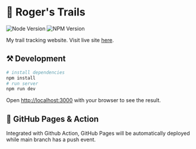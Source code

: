 # 🚗 Roger's Trails

![Node Version](https://img.shields.io/badge/dynamic/json?label=NODE&query=engines.node&url=https%3A%2F%2Fraw.githubusercontent.com%2FRoger-twan%2Flab%2Fmain%2Fpackage.json)
![NPM Version](https://img.shields.io/badge/dynamic/json?label=NPM&query=engines.npm&url=https%3A%2F%2Fraw.githubusercontent.com%2FRoger-twan%2Flab%2Fmain%2Fpackage.json)

My trail tracking website.
Visit live site [here](https://roger-twan.github.io/route-tracker/).

## ⚒️ Development

```bash
# install dependencies
npm install
# run server
npm run dev
```

Open [http://localhost:3000](http://localhost:3000) with your browser to see the result.

## 📑 GitHub Pages & Action

Integrated with Github Action, GitHub Pages will be automatically deployed while main branch has a push event.
